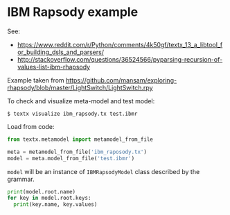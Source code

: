 # IBM Rapsody example

See:
  - https://www.reddit.com/r/Python/comments/4k50gf/textx_13_a_libtool_for_building_dsls_and_parsers/
  - http://stackoverflow.com/questions/36524566/pyparsing-recursion-of-values-list-ibm-rhapsody

Example taken from https://github.com/mansam/exploring-rhapsody/blob/master/LightSwitch/LightSwitch.rpy


To check and visualize meta-model and test model:

    $ textx visualize ibm_rapsody.tx test.ibmr

Load from code:

```python
from textx.metamodel import metamodel_from_file

meta = metamodel_from_file('ibm_raposody.tx')
model = meta.model_from_file('test.ibmr')
```


`model` will be an instance of `IBMRapsodyModel` class described by the grammar.

```python
print(model.root.name)
for key in model.root.keys:
  print(key.name, key.values)
```

